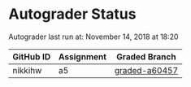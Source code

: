 # Autograder Status
Autograder last run at: November 14, 2018 at 18:20

| GitHub ID | Assignment | Graded Branch |
|-----------|------------|---------------|
| nikkihw | a5 | [graded-a60457](https://github.com/Fall2018COMP401-001/a5-nikkihw/tree/graded-a60457) | 
